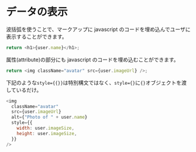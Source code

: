 # データの表示

波括弧を使うことで、マークアップに javascript のコードを埋め込んでユーザに表示することができます。

```javascript
return <h1>{user.name}</h1>;
```

属性(attribute)の部分にも javascript のコードを埋め込むことができます。

```javascript
return <img className="avatar" src={user.imageUrl} />;
```

下記のような`style={{}}`は特別構文ではなく、`style={}`に`{}`オブジェクトを渡しているだけ。

```javascript
<img
  className="avatar"
  src={user.imageUrl}
  alt={"Photo of " + user.name}
  style={{
    width: user.imageSize,
    height: user.imageSize,
  }}
/>
```
